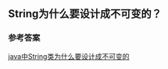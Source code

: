
## String为什么要设计成不可变的？

### 参考答案

[java中String类为什么要设计成不可变的](https://blog.csdn.net/qingmengwuhen1/article/details/52175303)
